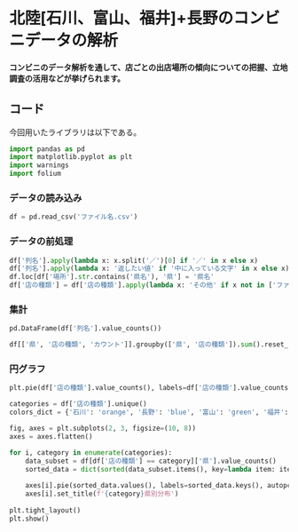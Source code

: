 # 北陸[石川、富山、福井]+長野のコンビニデータの解析
#### コンビニのデータ解析を通して、店ごとの出店場所の傾向についての把握、立地調査の活用などが挙げられます。

## コード
今回用いたライブラリは以下である。
```python
import pandas as pd
import matplotlib.pyplot as plt
import warnings
import folium
```
### データの読み込み
```python
df = pd.read_csv('ファイル名.csv')
```
### データの前処理
```python
df['列名'].apply(lambda x: x.split('／')[0] if '／' in x else x)
df['列名'].apply(lambda x: '返したい値' if '中に入っている文字' in x else x)
df.loc[df['場所'].str.contains('県名'), '県'] = '県名'
df['店の種類'] = df['店の種類'].apply(lambda x: 'その他' if x not in ['ファミリーマート', 'セブンイレブン', 'ローソン', 'ヤマザキ', 'Yショップ'] else x)
```
### 集計
```python
pd.DataFrame(df['列名'].value_counts())

df[['県', '店の種類', 'カウント']].groupby(['県', '店の種類']).sum().reset_index().sort_values('カウント', ascending=False).head(20)
```

### 円グラフ
```python
plt.pie(df['店の種類'].value_counts(), labels=df['店の種類'].value_counts().index, startangle=90, autopct='%1.1f%%')

categories = df['店の種類'].unique()
colors_dict = {'石川': 'orange', '長野': 'blue', '富山': 'green', '福井': 'red'}

fig, axes = plt.subplots(2, 3, figsize=(10, 8))
axes = axes.flatten()

for i, category in enumerate(categories):
    data_subset = df[df['店の種類'] == category]['県'].value_counts()
    sorted_data = dict(sorted(data_subset.items(), key=lambda item: item[1], reverse=True))
    
    axes[i].pie(sorted_data.values(), labels=sorted_data.keys(), autopct='%1.1f%%', startangle=90, counterclock=False)
    axes[i].set_title(f'{category}県別分布')
    
plt.tight_layout()
plt.show()
```




